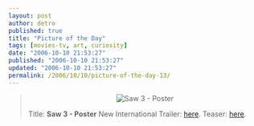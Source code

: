 ```yaml
---
layout: post
author: detro
published: true
title: "Picture of the Day"
tags: [movies-tv, art, curiosity]
date: "2006-10-10 21:53:27"
published: "2006-10-10 21:53:27"
updated: "2006-10-10 21:53:27"
permalink: /2006/10/10/picture-of-the-day-13/
---
```


<blockquote><div align="center"><img src="http://www.cineblog.it/uploads/poster2_01.jpg" alt="Saw 3 - Poster" /></div>

Title: <strong>Saw 3 - Poster</strong>
New International Trailer: <a href="http://www.youtube.com/watch?v=rF6oKMZU2YE&eurl=">here</a>.
Teaser: <a href="http://www.youtube.com/watch?v=K_Yp-kIOTMs&eurl=">here</a>.
</blockquote>

